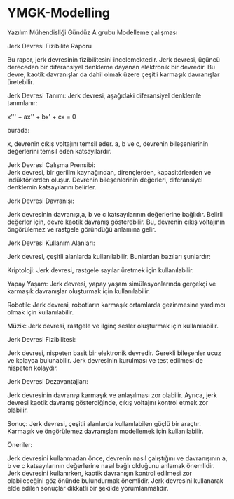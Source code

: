 # YMGK-Modelling
Yazılım Mühendisliği Gündüz A grubu Modelleme çalışması

Jerk Devresi Fizibilite Raporu 

Bu rapor, jerk devresinin fizibilitesini incelemektedir. Jerk devresi, üçüncü dereceden bir diferansiyel denkleme dayanan elektronik bir devredir. Bu devre, kaotik davranışlar da dahil olmak üzere çeşitli karmaşık davranışlar üretebilir.

Jerk Devresi Tanımı:  Jerk devresi, aşağıdaki diferansiyel denklemle tanımlanır:  

x''' + ax'' + bx' + cx = 0 

burada:

x, devrenin çıkış voltajını temsil eder.
a, b ve c, devrenin bileşenlerinin değerlerini temsil eden katsayılardır.

Jerk Devresi Çalışma Prensibi:  
Jerk devresi, bir gerilim kaynağından, dirençlerden, kapasitörlerden ve indüktörlerden oluşur. Devrenin bileşenlerinin değerleri, diferansiyel denklemin katsayılarını belirler. 

Jerk Devresi Davranışı:  

Jerk devresinin davranışı,a, b ve c katsayılarının değerlerine bağlıdır. Belirli değerler için, devre kaotik davranış gösterebilir. Bu, devrenin çıkış voltajının öngörülemez ve rastgele göründüğü anlamına gelir.

Jerk Devresi Kullanım Alanları:  

Jerk devresi, çeşitli alanlarda kullanılabilir. Bunlardan bazıları şunlardır: 

Kriptoloji: Jerk devresi, rastgele sayılar üretmek için kullanılabilir.

Yapay Yaşam: Jerk devresi, yapay yaşam simülasyonlarında gerçekçi ve karmaşık davranışlar oluşturmak için kullanılabilir. 

Robotik: Jerk devresi, robotların karmaşık ortamlarda gezinmesine yardımcı olmak için kullanılabilir.

Müzik: Jerk devresi, rastgele ve ilginç sesler oluşturmak için kullanılabilir. 

Jerk Devresi Fizibilitesi: 

Jerk devresi, nispeten basit bir elektronik devredir. Gerekli bileşenler ucuz ve kolayca bulunabilir. Jerk devresinin kurulması ve test edilmesi de nispeten kolaydır. 

Jerk Devresi Dezavantajları: 

Jerk devresinin davranışı karmaşık ve anlaşılması zor olabilir. Ayrıca, jerk devresi kaotik davranış gösterdiğinde, çıkış voltajını kontrol etmek zor olabilir. 

Sonuç: 
Jerk devresi, çeşitli alanlarda kullanılabilen güçlü bir araçtır. Karmaşık ve öngörülemez davranışları modellemek için kullanılabilir. 

Öneriler: 

Jerk devresini kullanmadan önce, devrenin nasıl çalıştığını ve davranışının a, b ve c katsayılarının değerlerine nasıl bağlı olduğunu anlamak önemlidir. Jerk devresini kullanırken, kaotik davranışın kontrol edilmesi zor olabileceğini göz önünde bulundurmak önemlidir. Jerk devresini kullanarak elde edilen sonuçlar dikkatli bir şekilde yorumlanmalıdır.
